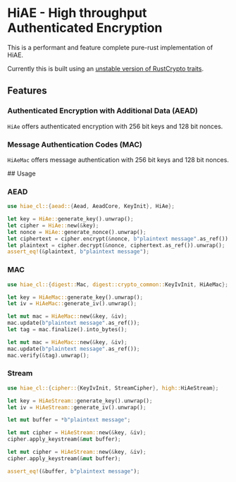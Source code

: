 # HiAE - High throughput Authenticated Encryption

This is a performant and feature complete pure-rust implementation of HiAE.

Currently this is built using an [unstable version of RustCrypto traits](https://github.com/RustCrypto/traits/tree/3620aba4f1e81e506b46a5f88c47f7ee3a7b87e0).

## Features

### Authenticated Encryption with Additional Data (AEAD)

`HiAe` offers authenticated encryption with 256 bit keys and 128 bit nonces.

### Message Authentication Codes (MAC)

`HiAeMac` offers message authentication with 256 bit keys and 128 bit nonces.

## Usage

### AEAD

```rust
use hiae_cl::{aead::{Aead, AeadCore, KeyInit}, HiAe};

let key = HiAe::generate_key().unwrap();
let cipher = HiAe::new(&key);
let nonce = HiAe::generate_nonce().unwrap();
let ciphertext = cipher.encrypt(&nonce, b"plaintext message".as_ref()).unwrap();
let plaintext = cipher.decrypt(&nonce, ciphertext.as_ref()).unwrap();
assert_eq!(&plaintext, b"plaintext message");
```

### MAC

```rust
use hiae_cl::{digest::Mac, digest::crypto_common::KeyIvInit, HiAeMac};

let key = HiAeMac::generate_key().unwrap();
let iv = HiAeMac::generate_iv().unwrap();

let mut mac = HiAeMac::new(&key, &iv);
mac.update(b"plaintext message".as_ref());
let tag = mac.finalize().into_bytes();

let mut mac = HiAeMac::new(&key, &iv);
mac.update(b"plaintext message".as_ref());
mac.verify(&tag).unwrap();
```

### Stream

```rust
use hiae_cl::{cipher::{KeyIvInit, StreamCipher}, high::HiAeStream};

let key = HiAeStream::generate_key().unwrap();
let iv = HiAeStream::generate_iv().unwrap();

let mut buffer = *b"plaintext message";

let mut cipher = HiAeStream::new(&key, &iv);
cipher.apply_keystream(&mut buffer);

let mut cipher = HiAeStream::new(&key, &iv);
cipher.apply_keystream(&mut buffer);

assert_eq!(&buffer, b"plaintext message");
```
